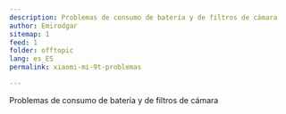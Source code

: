 ```yaml
---
description: Problemas de consumo de batería y de filtros de cámara
author: Emirodgar
sitemap: 1
feed: 1
folder: offtopic
lang: es_ES
permalink: xiaomi-mi-9t-problemas

---
```


Problemas de consumo de batería y de filtros de cámara
<!--stackedit_data:
eyJoaXN0b3J5IjpbODk1NTMwMTg4XX0=
-->